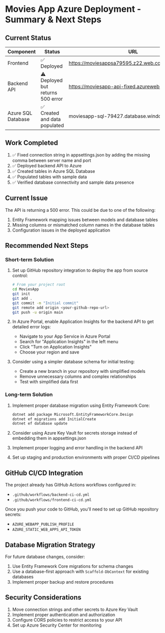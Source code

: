 # Movies App Azure Deployment - Summary & Next Steps

## Current Status

| Component | Status | URL |
|-----------|--------|-----|
| Frontend | ✅ Deployed | https://moviesappsa79595.z22.web.core.windows.net/ |
| Backend API | ⚠️ Deployed but returns 500 error | https://moviesapp-api-fixed.azurewebsites.net/ |
| Azure SQL Database | ✅ Created and data populated | moviesapp-sql-79427.database.windows.net |

## Work Completed

1. ✅ Fixed connection string in appsettings.json by adding the missing comma between server name and port
2. ✅ Deployed backend API to Azure
3. ✅ Created tables in Azure SQL Database
4. ✅ Populated tables with sample data
5. ✅ Verified database connectivity and sample data presence

## Current Issue

The API is returning a 500 error. This could be due to one of the following:

1. Entity Framework mapping issues between models and database tables
2. Missing columns or mismatched column names in the database tables
3. Configuration issues in the deployed application

## Recommended Next Steps

### Short-term Solution

1. Set up GitHub repository integration to deploy the app from source control:
   ```bash
   # From your project root
   cd MoviesApp
   git init
   git add .
   git commit -m "Initial commit"
   git remote add origin <your-github-repo-url>
   git push -u origin main
   ```

2. In Azure Portal, enable Application Insights for the backend API to get detailed error logs:
   - Navigate to your App Service in Azure Portal
   - Search for "Application Insights" in the left menu
   - Click "Turn on Application Insights"
   - Choose your region and save

3. Consider using a simpler database schema for initial testing:
   - Create a new branch in your repository with simplified models
   - Remove unnecessary columns and complex relationships
   - Test with simplified data first

### Long-term Solution

1. Implement proper database migration using Entity Framework Core:
   ```bash
   dotnet add package Microsoft.EntityFrameworkCore.Design
   dotnet ef migrations add InitialCreate
   dotnet ef database update
   ```

2. Consider using Azure Key Vault for secrets storage instead of embedding them in appsettings.json
3. Implement proper logging and error handling in the backend API
4. Set up staging and production environments with proper CI/CD pipelines

## GitHub CI/CD Integration

The project already has GitHub Actions workflows configured in:
- `.github/workflows/backend-ci-cd.yml`
- `.github/workflows/frontend-ci-cd.yml`

Once you push your code to GitHub, you'll need to set up GitHub repository secrets:
- `AZURE_WEBAPP_PUBLISH_PROFILE` 
- `AZURE_STATIC_WEB_APPS_API_TOKEN`

## Database Migration Strategy

For future database changes, consider:

1. Use Entity Framework Core migrations for schema changes
2. Use a database-first approach with `Scaffold-DbContext` for existing databases
3. Implement proper backup and restore procedures

## Security Considerations

1. Move connection strings and other secrets to Azure Key Vault
2. Implement proper authentication and authorization
3. Configure CORS policies to restrict access to your API
4. Set up Azure Security Center for monitoring
